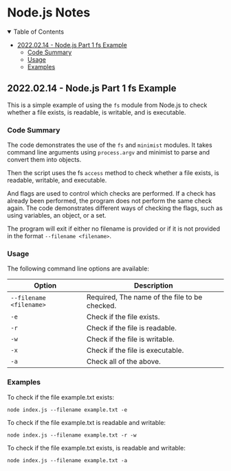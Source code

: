 # Node.js Notes

<details open>
  <summary>Table of Contents</summary>
  
  - [2022.02.14 - Node.js Part 1 fs Example](#2022-02-14-node-js-part-1-fs-example)
    - [Code Summary](#code-summary)
    - [Usage](#usage)
    - [Examples](#examples)

</details>

## 2022.02.14 - Node.js Part 1 fs Example
This is a simple example of using the `fs` module from Node.js to check whether a file exists, is readable, is writable, and is executable.


### Code Summary
The code demonstrates the use of the `fs` and `minimist` modules. It takes command line arguments using `process.argv` and minimist to parse and convert them into objects.

Then the script uses the fs `access` method to check whether a file exists, is readable, writable, and executable.

And flags are used to control which checks are performed. If a check has already been performed, the program does not perform the same check again.  The code demonstrates different ways of checking the flags, such as using variables, an object, or a set.

The program will exit if either no filename is provided or if it is not provided in the format `--filename <filename>`.

### Usage
The following command line options are available:

Option | Description
------ | -----------
`--filename <filename>` | Required, The name of the file to be checked.
`-e` | Check if the file exists.
`-r` | Check if the file is readable.
`-w` | Check if the file is writable.
`-x` | Check if the file is executable.
`-a` | Check all of the above.

### Examples

To check if the file example.txt exists:
```
node index.js --filename example.txt -e
```

To check if the file example.txt is readable and writable:
```
node index.js --filename example.txt -r -w
```

To check if the file example.txt exists, is readable and writable:
```
node index.js --filename example.txt -a
```